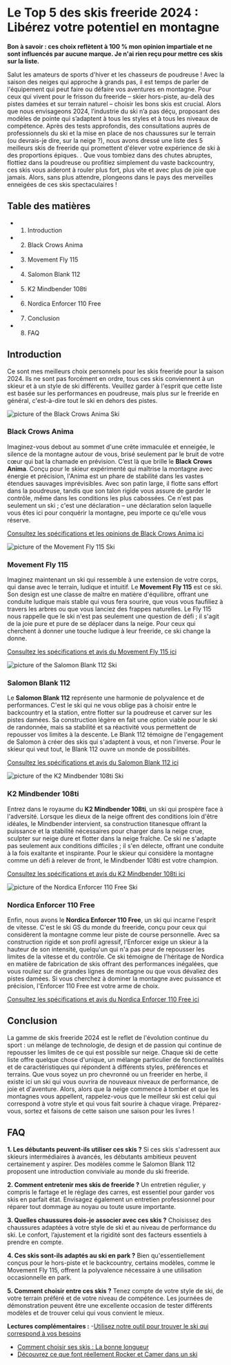 # Le Top 5 des skis freeride 2024 : Libérez votre potentiel en montagne

**Bon à savoir : ces choix reflètent à 100 % mon opinion impartiale et ne sont influencés par aucune marque. Je n'ai rien reçu pour mettre ces skis sur la liste.**

Salut les amateurs de sports d'hiver et les chasseurs de poudreuse ! Avec la saison des neiges qui approche à grands pas, il est temps de parler de l'équipement qui peut faire ou défaire vos aventures en montagne. Pour ceux qui vivent pour le frisson du freeride – skier hors-piste, au-delà des pistes damées et sur terrain naturel – choisir les bons skis est crucial. Alors que nous envisageons 2024, l’industrie du ski n’a pas déçu, proposant des modèles de pointe qui s’adaptent à tous les styles et à tous les niveaux de compétence. Après des tests approfondis, des consultations auprès de professionnels du ski et la mise en place de nos chaussures sur le terrain (ou devrais-je dire, sur la neige ?), nous avons dressé une liste des 5 meilleurs skis de freeride qui promettent d'élever votre expérience de ski à des proportions épiques. . Que vous tombiez dans des chutes abruptes, flottiez dans la poudreuse ou profitiez simplement du vaste backcountry, ces skis vous aideront à rouler plus fort, plus vite et avec plus de joie que jamais. Alors, sans plus attendre, plongeons dans le pays des merveilles enneigées de ces skis spectaculaires !

## Table des matières
- 1. Introduction
- 2. Black Crows Anima
- 3. Movement Fly 115
- 4. Salomon Blank 112
- 5. K2 Mindbender 108ti
- 6. Nordica Enforcer 110 Free
- 7. Conclusion
- 8. FAQ

## Introduction

Ce sont mes meilleurs choix personnels pour les skis freeride pour la saison 2024. Ils ne sont pas forcément en ordre, tous ces skis conviennent à un skieur et à un style de ski différents. Veuillez garder à l'esprit que cette liste est basée sur les performances en poudreuse, mais plus sur le freeride en général, c'est-à-dire tout le ski en dehors des pistes.

![picture of the Black Crows Anima Ski](/skis/Black%20crows%20Anima.png)

### Black Crows Anima
Imaginez-vous debout au sommet d'une crête immaculée et enneigée, le silence de la montagne autour de vous, brisé seulement par le bruit de votre cœur qui bat la chamade en prévision. C’est là que brille le **Black Crows Anima**. Conçu pour le skieur expérimenté qui maîtrise la montagne avec énergie et précision, l'Anima est un phare de stabilité dans les vastes étendues sauvages imprévisibles. Avec son patin large, il flotte sans effort dans la poudreuse, tandis que son talon rigide vous assure de garder le contrôle, même dans les conditions les plus cabossées. Ce n'est pas seulement un ski ; c'est une déclaration – une déclaration selon laquelle vous êtes ici pour conquérir la montagne, peu importe ce qu'elle vous réserve.

[Consultez les spécifications et les opinions de Black Crows Anima ici](https://www.pick-a-ski.com/opinions/BlackcrowsAnima)

![picture of the Movement Fly 115 Ski](/skis/Movement%20Fly%20115.png)

### Movement Fly 115
Imaginez maintenant un ski qui ressemble à une extension de votre corps, qui danse avec le terrain, ludique et intuitif. Le **Movement Fly 115** est ce ski. Son design est une classe de maître en matière d'équilibre, offrant une conduite ludique mais stable qui vous fera sourire, que vous vous faufiliez à travers les arbres ou que vous lanciez des frappes naturelles. Le Fly 115 nous rappelle que le ski n'est pas seulement une question de défi ; il s'agit de la joie pure et pure de se déplacer dans la neige. Pour ceux qui cherchent à donner une touche ludique à leur freeride, ce ski change la donne.

[Consultez les spécifications et avis du Movement Fly 115 ici](https://www.pick-a-ski.com/opinions/MovementFly115)

![picture of the Salomon Blank 112 Ski](/skis/Salomon%20Blank.png)

### Salomon Blank 112
Le **Salomon Blank 112** représente une harmonie de polyvalence et de performances. C'est le ski qui ne vous oblige pas à choisir entre le backcountry et la station, entre flotter sur la poudreuse et carver sur les pistes damées. Sa construction légère en fait une option viable pour le ski de randonnée, mais sa stabilité et sa réactivité vous permettent de repousser vos limites à la descente. Le Blank 112 témoigne de l'engagement de Salomon à créer des skis qui s'adaptent à vous, et non l'inverse. Pour le skieur qui veut tout, le Blank 112 ouvre un monde de possibilités.

[Consultez les spécifications et avis du Salomon Blank 112 ici](https://www.pick-a-ski.com/opinions/SalomonBlank)

![picture of the K2 Mindbender 108ti Ski](/skis/K2%20Mindbender%20108ti.png)

### K2 Mindbender 108ti
Entrez dans le royaume du **K2 Mindbender 108ti**, un ski qui prospère face à l'adversité. Lorsque les dieux de la neige offrent des conditions loin d'être idéales, le Mindbender intervient, sa construction titanesque offrant la puissance et la stabilité nécessaires pour charger dans la neige crue, sculpter sur neige dure et flotter dans la neige fraîche. Ce ski ne s'adapte pas seulement aux conditions difficiles ; il s'en délecte, offrant une conduite à la fois exaltante et inspirante. Pour le skieur qui considère la montagne comme un défi à relever de front, le Mindbender 108ti est votre champion.

[Consultez les spécifications et avis du K2 Mindbender 108ti ici](https://www.pick-a-ski.com/opinions/K2Mindbender108ti)

![picture of the Nordica Enforcer 110 Free Ski](/skis/Nordica%20Enforcer%20110%20free.png)

### Nordica Enforcer 110 Free
Enfin, nous avons le **Nordica Enforcer 110 Free**, un ski qui incarne l'esprit de vitesse. C'est le ski GS du monde du freeride, conçu pour ceux qui considèrent la montagne comme leur piste de course personnelle. Avec sa construction rigide et son profil agressif, l'Enforcer exige un skieur à la hauteur de son intensité, quelqu'un qui n'a pas peur de repousser les limites de la vitesse et du contrôle. Ce ski témoigne de l'héritage de Nordica en matière de fabrication de skis offrant des performances inégalées, que vous rouliez sur de grandes lignes de montagne ou que vous dévaliez des pistes damées. Si vous cherchez à dominer la montagne avec puissance et précision, l'Enforcer 110 Free est votre arme de choix.

[Consultez les spécifications et avis du Nordica Enforcer 110 Free ici](https://www.pick-a-ski.com/opinions/NordicaEnforcer110free)

## Conclusion
La gamme de skis freeride 2024 est le reflet de l'évolution continue du sport : un mélange de technologie, de design et de passion qui continue de repousser les limites de ce qui est possible sur neige. Chaque ski de cette liste offre quelque chose d'unique, un mélange particulier de fonctionnalités et de caractéristiques qui répondent à différents styles, préférences et terrains. Que vous soyez un pro chevronné ou un freerider en herbe, il existe ici un ski qui vous ouvrira de nouveaux niveaux de performance, de joie et d'aventure. Alors, alors que la neige commence à tomber et que les montagnes vous appellent, rappelez-vous que le meilleur ski est celui qui correspond à votre style et qui vous fait sourire à chaque virage. Préparez-vous, sortez et faisons de cette saison une saison pour les livres !

## FAQ

**1. Les débutants peuvent-ils utiliser ces skis ?**
Si ces skis s'adressent aux skieurs intermédiaires à avancés, les débutants ambitieux peuvent certainement y aspirer. Des modèles comme le Salomon Blank 112 proposent une introduction conviviale au monde du ski freeride.

**2. Comment entretenir mes skis de freeride ?**
Un entretien régulier, y compris le fartage et le réglage des carres, est essentiel pour garder vos skis en parfait état. Envisagez également un entretien professionnel pour réparer tout dommage au noyau ou toute usure importante.

**3. Quelles chaussures dois-je associer avec ces skis ?**
Choisissez des chaussures adaptées à votre style de ski et au niveau de performance du ski. Le confort, l’ajustement et la rigidité sont des facteurs essentiels à prendre en compte.

**4. Ces skis sont-ils adaptés au ski en park ?**
Bien qu'essentiellement conçus pour le hors-piste et le backcountry, certains modèles, comme le Movement Fly 115, offrent la polyvalence nécessaire à une utilisation occasionnelle en park.

**5. Comment choisir entre ces skis ?**
Tenez compte de votre style de ski, de votre terrain préféré et de votre niveau de compétence. Les journées de démonstration peuvent être une excellente occasion de tester différents modèles et de trouver celui qui vous convient le mieux.

**Lectures complémentaires :**
-[Utilisez notre outil pour trouver le ski qui correspond à vos besoins](https://www.pick-a-ski.com/pick-a-ski)
- [Comment choisir ses skis : La bonne longueur](https://www.pick-a-ski.com/articles/finding-the-right-ski-length)
- [Découvrez ce que font réellement Rocker et Camer dans un ski](https://www.pick-a-ski.com/articles/ultimate-guide-rocker-camber-ski-fit)
